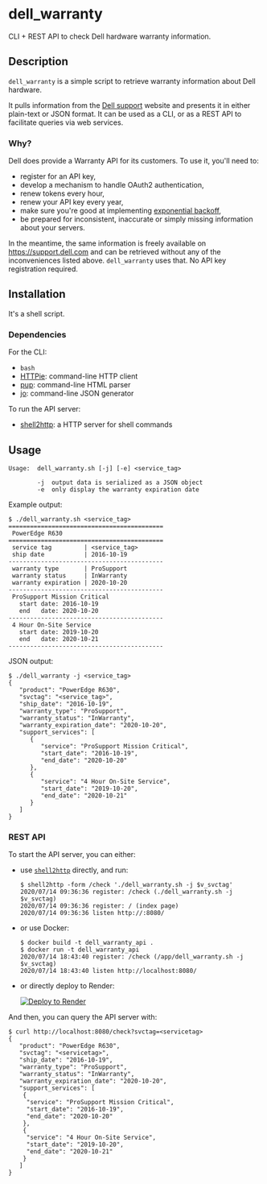 # dell_warranty
CLI + REST API to check Dell hardware warranty information.

## Description

`dell_warranty` is a simple script to retrieve warranty information about Dell
hardware.

It pulls information from the [Dell support](support.dell.com) website and
presents it in either plain-text or JSON format. It can be used as a CLI, or
as a REST API to facilitate queries via web services.

### Why?

Dell does provide a Warranty API for its customers. To use it, you'll need to:
* register for an API key,
* develop a mechanism to handle OAuth2 authentication,
* renew tokens every hour,
* renew your API key every year,
* make sure you're good at implementing [exponential
  backoff](https://en.wikipedia.org/wiki/Exponential_backoff),
* be prepared for inconsistent, inaccurate or simply missing information about
  your servers.

In the meantime, the same information is freely available on
https://support.dell.com and can be retrieved without any of the inconveniences
listed above. `dell_warranty` uses that. No API key registration required.


## Installation

It's a shell script.


### Dependencies

For the CLI:
* `bash`
* [HTTPie](https://httpie.org): command-line HTTP client
* [pup](https://github.com/ericchiang/pup): command-line HTML parser
* [jo](https://github.com/jpmens/jo): command-line JSON generator

To run the API server:
* [shell2http](https://github.com/msoap/shell2http): a HTTP server for shell
  commands


## Usage

```
Usage:  dell_warranty.sh [-j] [-e] <service_tag>

        -j  output data is serialized as a JSON object
        -e  only display the warranty expiration date
```

Example output:

```
$ ./dell_warranty.sh <service_tag>
===========================================
 PowerEdge R630
===========================================
 service tag         | <service_tag>
 ship date           | 2016-10-19
-------------------------------------------
 warranty type       | ProSupport
 warranty status     | InWarranty
 warranty expiration | 2020-10-20
-------------------------------------------
 ProSupport Mission Critical
   start date: 2016-10-19
   end   date: 2020-10-20
-------------------------------------------
 4 Hour On-Site Service
   start date: 2019-10-20
   end   date: 2020-10-21
-------------------------------------------
```

JSON output:
```
$ ./dell_warranty -j <service_tag>
{
   "product": "PowerEdge R630",
   "svctag": "<service_tag>",
   "ship_date": "2016-10-19",
   "warranty_type": "ProSupport",
   "warranty_status": "InWarranty",
   "warranty_expiration_date": "2020-10-20",
   "support_services": [
      {
         "service": "ProSupport Mission Critical",
         "start_date": "2016-10-19",
         "end_date": "2020-10-20"
      },
      {
         "service": "4 Hour On-Site Service",
         "start_date": "2019-10-20",
         "end_date": "2020-10-21"
      }
   ]
}
```


### REST API


To start the API server, you can either:

* use [`shell2http`](https://github.com/msoap/shell2http) directly, and run:
  ```
  $ shell2http -form /check './dell_warranty.sh -j $v_svctag'
  2020/07/14 09:36:36 register: /check (./dell_warranty.sh -j $v_svctag)
  2020/07/14 09:36:36 register: / (index page)
  2020/07/14 09:36:36 listen http://:8080/
  ```
* or use Docker:
  ```
  $ docker build -t dell_warranty_api .
  $ docker run -t dell_warranty_api
  2020/07/14 18:43:40 register: /check (/app/dell_warranty.sh -j $v_svctag)
  2020/07/14 18:43:40 listen http://localhost:8080/
  ```

* or directly deploy to Render:

  [![Deploy to Render](https://render.com/images/deploy-to-render-button.svg)](https://render.com/deploy?repo=https://github.com/stanford-rc/dell_warranty)


And then, you can query the API server with:
  ```
  $ curl http://localhost:8080/check?svctag=<servicetag>
  {
     "product": "PowerEdge R630",
     "svctag": "<servicetag>",
     "ship_date": "2016-10-19",
     "warranty_type": "ProSupport",
     "warranty_status": "InWarranty",
     "warranty_expiration_date": "2020-10-20",
     "support_services": [
      {
       "service": "ProSupport Mission Critical",
       "start_date": "2016-10-19",
       "end_date": "2020-10-20"
      },
      {
       "service": "4 Hour On-Site Service",
       "start_date": "2019-10-20",
       "end_date": "2020-10-21"
      }
     ]
  }
```

